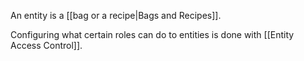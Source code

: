 An entity is a [[bag or a recipe|Bags and Recipes]]. 

Configuring what certain roles can do to entities is done with [[Entity Access Control]].